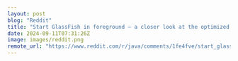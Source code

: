 ```yaml
---
layout: post
blog: "Reddit"
title: "Start GlassFish in foreground – a closer look at the optimized “startserv” Script"
date: 2024-09-11T07:31:26Z
image: images/reddit.png
remote_url: "https://www.reddit.com/r/java/comments/1fe4fve/start_glassfish_in_foreground_a_closer_look_at/"
---
```

